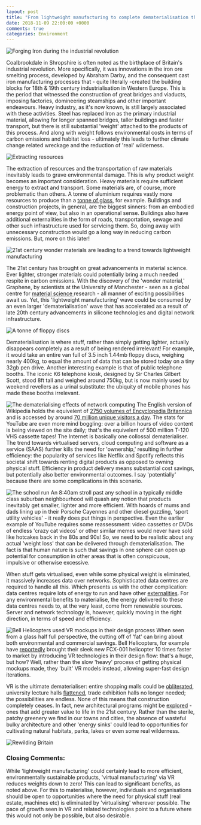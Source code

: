 ```yaml
---
layout: post
title: "From lightweight manufacturing to complete dematerialisation through VR"
date: 2018-11-09 22:00:00 +0000
comments: true
categories: Environment
---
```

![Forging Iron during the industrial revolution](http://industrialrevolution.org.uk/wp-content/uploads/2014/07/iron-steel-industrial-revolution.jpg)

Coalbrookdale in Shropshire is often noted as the birthplace of Britain's industrial revolution. More specifically, it was innovations in the iron ore smelting process, developed by Abraham Darby, and the consequent cast iron manufacturing processes that - quite literally -created the building blocks for 18th & 19th century industrialisation in Western Europe. This is the period that witnessed the construction of great bridges and viaducts, imposing factories, domineering steamships and other important endeavours. Heavy industry, as it's now known, is still largely associated with these activities. Steel has replaced Iron as the primary industrial material, allowing for longer spanned bridges, taller buildings and faster transport, but there is still substantial 'weight' attached to the products of this process. And along with weight follows environmental costs in terms of carbon emissions and habitat loss - ultimately this leads to further climate change related wreckage and the reduction of 'real' wilderness.

![Extracting resources](https://images.pexels.com/photos/1238864/pexels-photo-1238864.jpeg?dl&fit=crop&crop=entropy&w=1280&h=853)

The extraction of resources and the transportation of raw materials inevitably leads to grave environmental damage. This is why product weight becomes an important consideration. Heavy materials require sufficient energy to extract and transport. Some materials are, of course, more problematic than others. A tonne of aluminium requires vastly more resources to produce than a [tonne of glass](https://static1.squarespace.com/static/5ad70714a9e0287694999f01/t/5b008674aa4a99a865c783ce/1526761081527/emodiedcarbon1.gif), for example. Buildings and construction projects, in general, are the biggest sinners: from an embodied energy point of view, but also in an operational sense. Buildings also have additional externalities in the form of roads, transportation, sewage and other such infrastructure used for servicing them. So, doing away with unnecessary construction would go a long way in reducing carbon emissions. But, more on this later!

![21st century wonder materials are leading to a trend towards lightweight manufacturing](https://www.graphene-info.com/files/graphene/powerbooster-graphene-flexible-touch-panel.jpg)

The 21st century has brought on great advancements in material science. Ever lighter, stronger materials could potentially bring a much needed respite in carbon emissions. With the discovery of the 'wonder material,' Graphene, by scientists at the University of Manchester - seen as a global centre for [material science ](https://www.themanufacturer.com/articles/global-lightweight-manufacturing-hub-forming-greater-manchester/) research - all manner of exciting possibilities await us. Yet, this 'lightweight manufacturing' wave could be consumed by an even larger 'dematerialisation' wave that has accelerated as a result of late 20th century advancements in silicone technologies and digital network infrastructure.

![A tonne of floppy discs](https://www.technobuffalo.com/wp-content/uploads/2013/12/3.5-Floppy.jpg)

Dematerialisation is where stuff, rather than simply getting lighter, actually disappears completely as a result of being rendered irrelevant! For example, it would take an entire van full of 3.5 inch 1.44mb floppy discs, weighing nearly 400kg, to equal the amount of data that can be stored today on a tiny 32gb pen drive. Another interesting example is that of public telephone booths. The iconic K6 telephone kiosk, designed by Sir Charles Gilbert Scott, stood 8ft tall and weighed around 750kg, but is now mainly used by weekend revellers as a urinal substitute: the ubiquity of mobile phones has made these booths irrelevant. 

![The dematerialising effects of network computing](https://images.pexels.com/photos/159304/network-cable-ethernet-computer-159304.jpeg?auto=compress&cs=tinysrgb&h=350)
The English version of Wikipedia holds the equivelent of [2750 volumes of Encyclopedia Britannica](https://en.m.wikipedia.org/wiki/Wikipedia:Size_in_volumes) and is accessed by around [70 million unique visitors a day](https://tools.wmflabs.org/siteviews/?platform=all-sites&source=unique-devices&range=latest-20&sites=en.wikipedia.org). The stats for YouTube are even more mind boggling: over a billion hours of video content is being viewed on the site daily; that's the equivelent of 500 million T-120 VHS cassette tapes! The Internet is basically one collossal dematerialiser. The trend towards virtualised servers, cloud computing and software as a service (SAAS) further kills the need for 'ownership,' resulting in further efficiency: the popularity of services like Netflix and Spotify reflects this societal shift towards renting digital products as opposed to owning physical stuff. Efficiency in product delivery means substantial cost savings, but potentially also better environmental outcomes. I say 'potentially' because there are some complications in this scenario.

![The school run](https://i.dailymail.co.uk/i/pix/2009/09/03/article-1211051-054B8955000005DC-802_468x295.jpg)
An 8:40am stroll past any school in a typically middle class suburban neighbourhood will quash any notion that products inevitably get smaller, lighter and more efficient. With hoards of mums and dads lining up in their Porsche Cayennes and other diesel guzzling, 'sport utility vehicles' - it really does put things in perspective. Even the earlier example of YouTube requires some reassessment: video cassettes or DVDs of endless 'crazy cat videos' or other similar memes would never have sold like hotcakes back in the 80s and 90s! So, we need to be realistic about any actual 'weight loss' that can be delivered through dematerialisation. The fact is that human nature is such that savings in one sphere can open up potential for consumption in other areas that is often conspicuous, impulsive or otherwise excessive.

When stuff gets virtualised, even while some physical weight is eliminated, it massively increases data over networks. Sophisticated data centres are required to handle all this. Which presents us with the other complication: data centres require lots of energy to run and have other [externalities](https://www.greenhousedata.com/blog/data-center-environmental-impact-goes-beyond-emissions). For any environmental benefits to materialise, the energy delivered to these data centres needs to, at the very least, come from renewable sources. Server and network technology is, however, quickly moving in the right direction, in terms of speed and efficiency.

![Bell Helicopters used VR mockups in their design process](https://d201n44z4ifond.cloudfront.net/wp-content/uploads/sites/6/2018/09/25135016/FCX-001_Concept_Fly_Over_City_Toronto-1024x647.jpg)
When seen from a glass half full perspective, the cutting off of ‘fat' can bring about both environmental and commercial savings. Bell Helicopters, for example have [reportedly](https://blog.vive.com/us/2018/09/26/bell-brings-revolutionary-fcx-001-market-10-times-faster-htc-vive/) brought their sleek new FCX-001 helicopter 10 times faster to market by introducing VR technologies in their design flow: that's a huge, but how? Well, rather than the slow 'heavy' process of getting physical mockups made, they 'built' VR models instead, allowing super-fast design iterations. 

VR is the ultimate dematerialiser: entire shopping malls could be [obliterated](https://nitins.space/virtually-shopping/), university lecture halls [flattened](http://thedaily.case.edu/dental-lectures-virtual-reality-flip-learning-experience/), trade exhibition halls no longer needed; the possibilities are endless. None of this means that construction completely ceases. In fact, new architectural programs might be [explored](https://inhabitat.com/great-green-roof-crowns-the-new-st-elizabeths-east-gateway-pavilion-in-historic-d-c/) - ones that add greater value to life in the 21st century. Rather than the sterile, patchy greenery we find in our towns and cities, the absence of wasteful bulky architecture and other 'energy sinks' could lead to opportunities for cultivating natural habitats, parks, lakes or even some real wilderness. 

![Rewilding Britain](https://www.rewildingbritain.org.uk/assets/components/phpthumbof/cache/PC_pine_marten.5a457561a7f8cc250728088513873b10.jpg)
### Closing Comments:
While 'lightweight manufacturing' could certainly lead to more efficient, environmentally sustainable products, 'virtual manufacturing' via VR reduces weights down to zero! This can lead to significant benefits, as noted above. For this to materialise, however, individuals and organisations should be open to opportunities where the need for physical stuff (real estate, machines etc) is eliminated by 'virtualising' wherever possible. The pace of growth seen in VR and related technologies point to a future where this would not only be possible, but also desirable.
